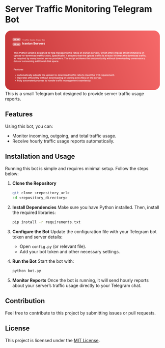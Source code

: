 # Server Traffic Monitoring Telegram Bot
![Logo](./readme.svg)
This is a small Telegram bot designed to provide server traffic usage reports.

## Features

Using this bot, you can:

- Monitor incoming, outgoing, and total traffic usage.
- Receive hourly traffic usage reports automatically.

## Installation and Usage

Running this bot is simple and requires minimal setup. Follow the steps below:

1. **Clone the Repository**

   ```bash
   git clone <repository_url>
   cd <repository_directory>
   ```

2. **Install Dependencies** Make sure you have Python installed. Then, install the required libraries:

   ```bash
   pip install -r requirements.txt
   ```

3. **Configure the Bot** Update the configuration file with your Telegram bot token and server details:

   - Open `config.py` (or relevant file).
   - Add your bot token and other necessary settings.

4. **Run the Bot** Start the bot with:

   ```bash
   python bot.py
   ```

5. **Monitor Reports** Once the bot is running, it will send hourly reports about your server’s traffic usage directly to your Telegram chat.

## Contribution

Feel free to contribute to this project by submitting issues or pull requests.

## License

This project is licensed under the [MIT License](LICENSE).

